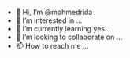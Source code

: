 - 👋 Hi, I’m @mohmedrida
- 👀 I’m interested in ...
- 🌱 I’m currently learning yes...
- 💞️ I’m looking to collaborate on ...
- 📫 How to reach me ...

<!---
mohmedrida/mohmedrida is a ✨ special ✨ repository because its `README.md` (this file) appears on your GitHub profile.
You can click the Preview link to take a look at your changes.
--->
